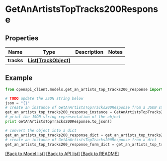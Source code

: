 # GetAnArtistsTopTracks200Response


## Properties
Name | Type | Description | Notes
------------ | ------------- | ------------- | -------------
**tracks** | [**List[TrackObject]**](TrackObject.md) |  | 

## Example

```python
from openapi_client.models.get_an_artists_top_tracks200_response import GetAnArtistsTopTracks200Response

# TODO update the JSON string below
json = "{}"
# create an instance of GetAnArtistsTopTracks200Response from a JSON string
get_an_artists_top_tracks200_response_instance = GetAnArtistsTopTracks200Response.from_json(json)
# print the JSON string representation of the object
print GetAnArtistsTopTracks200Response.to_json()

# convert the object into a dict
get_an_artists_top_tracks200_response_dict = get_an_artists_top_tracks200_response_instance.to_dict()
# create an instance of GetAnArtistsTopTracks200Response from a dict
get_an_artists_top_tracks200_response_form_dict = get_an_artists_top_tracks200_response.from_dict(get_an_artists_top_tracks200_response_dict)
```
[[Back to Model list]](../README.md#documentation-for-models) [[Back to API list]](../README.md#documentation-for-api-endpoints) [[Back to README]](../README.md)


